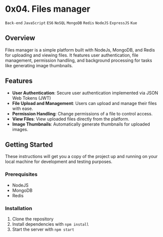 # 0x04. Files manager
`Back-end` `JavaScript` `ES6` `NoSQL` `MongoDB` `Redis` `NodeJS` `ExpressJS` `Kue`

## Overview
Files manager is a simple platform built with NodeJs, MongoDB, and Redis for uploading and viewing files. It features user authentication, file management, permission handling, and background processing for tasks like generating image thumbnails.

## Features
* **User Authentication**: Secure user authentication implemented via JSON Web Tokens (JWT)
* **File Upload and Management**: Users can upload and manage their files with ease.
* **Permission Handling**: Change permissions of a file to control access.
* **View Files**: View uploaded files directly from the platform.
* **Image Thumbnails**: Automatically generate thumbnails for uploaded images.

## Getting Started
These instructions will get you a copy of the project up and running on your local machine for development and testing purposes.

### Prerequisites
* NodeJS
* MongoDB
* Redis

### Installation
1. Clone the repository
2. Install dependencies with `npm install`
3. Start the server with `npm start`
